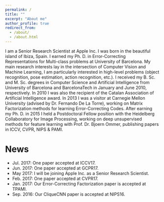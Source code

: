```yaml
---
permalink: /
title: ""
excerpt: "About me"
author_profile: true
redirect_from: 
  - /about/
  - /about.html
---
```


I am a Senior Research Scientist at Apple Inc. I was born in the beautiful island of Ibiza, Spain. I earned my Ph. D. in Error-Correcting Representations for
Multi-class problems at University of Barcelona. My main research interests lay in the intersection of Computer Vision
and Machine Learning, I am particularly interested in high-level problems (object recognition, pose estimation, action
recognition, etc.). I received my B. Sc. and M. Sc. degrees in Computer Science and Artificial Intelligence from
University of Barcelona and BarcelonaTech in January and June 2010, respectively. In 2010 I was also the recipient of
the Catalan Association of Artificial Intelligence award. In 2013 I was a visitor at Carnegie Mellon University
(advised by Dr. Fernando De La Torre), working on Matrix Factorization methods for learning Error-Correcting Codes.
After earning my Ph. D. in 2015 I held a Postdoctoral Fellow position with the Heidelberg Collaboratory for Image Processing,
working on deep unsupervised methods for feature learning with Prof. Dr. Bjoern Ommer, publishing papers in ICCV, CVPR, NIPS & PAMI.

News
======
 - Jul. 2017: One paper accepted at ICCV17.
 - Jun. 2017: One paper accepted at GCPR17.
 - May 2017: I will be joining Apple Inc. as a Senior Research Scientist.
 - Feb. 2017: One paper accepted at CVPR17.
 - Jan. 2017: Our Error-Correcting Factorization paper is accepted at TPAMI.
 - Sep. 2016: Our CliqueCNN paper is accepted at NIPS16.